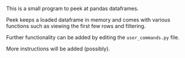 This is a small program to peek at pandas dataframes.

Peek keeps a loaded dataframe in memory and comes with various functions such as viewing the first few rows and filtering.

Further functionality can be added by editing the `user_commands.py` file.

More instructions will be added (possibly).
